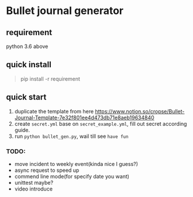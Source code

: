 # Bullet journal generator

## requirement
python 3.6 above
## quick install
> pip install -r requirement
## quick start
1. duplicate the template from here
https://www.notion.so/cropse/Bullet-Journal-Template-7e32f801ee4d473db71e8aeb19634840
1. create `secret.yml` base on `secret_example.yml`, fill out secret according guide.
1. run ```python bullet_gen.py```, wail till see `have fun`

### TODO:
- move incident to weekly event(kinda nice I guess?)
- async request to speed up
- commend line mode(for specify date you want)
- unittest maybe?
- video introduce